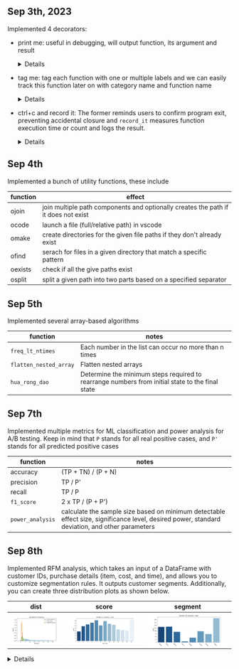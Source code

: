 ## Sep 3th, 2023

Implemented 4 decorators:
    
- print me: useful in debugging, will output function, its argument and result
  <details>

  ```py
  @print_me
  def add(x, y): return x+y 

  >>> add(2, 3) 
  add(2, 3) = 5
  ```
  </details>

- tag me: tag each function with one or multiple labels and we can easily track this function later on with category name and function name
  <details>

  ```py
  @tag_me('dynamic programming')
  @lru_cache()
  def fib(n):
    if n <= 2: return 1
    return fib(n-1) + fib(n-2)
  >>> fib(5)
  ```
  </details>

- ctrl+c and record it: The former reminds users to confirm program exit, preventing accidental closure and `record_it` measures function execution time or count and logs the result.
  <details>

  ```py
  @record_it(stat='time', name="timing function")
  @record_it(stat='count', name="count function")
  @ctrl_c
  def calculate_million_numbers(num):
    x = 0
    for _ in range(num): x += 1
  >>> calculate_million_numbers(1_000_000)
  ```
  </details>

## Sep 4th

Implemented a bunch of utility functions, these include

| function | effect                                          |
| -------- | ----------------------------------------------- |
| ojoin    | join multiple path components and optionally creates the path if it does not exist  |
| ocode    | launch a file (full/relative path) in vscode    |
| omake    | create directories for the given file paths if they don't already exist |
| ofind    | serach for files in a given directory that match a specific pattern  |
| oexists  | check if all the give paths exist |
| osplit   | split a given path into two parts based on a specified separator |

## Sep 5th

Implemented several array-based algorithms

| function         | notes                                           |
| --------         | ----------------------------------------------- |
| `freq_lt_ntimes` | Each number in the list can occur no more than n times |
| `flatten_nested_array` | Flatten nested arrays |
| `hua_rong_dao`   | Determine the minimum steps required to rearrange numbers from initial state to the final state |

## Sep 7th

Implemented multiple metrics for ML classification and power analysis for A/B testing. Keep in mind that `P` stands for all real positive cases, and `P'` stands for all predicted positive cases

| function         | notes                                           |
| --------         | ----------------------------------------------- |
| accuracy         | (TP + TN) / (P + N)                             |
| precision        | TP / P'                                         |
| recall           | TP / P                                          |
| `f1_score`       | 2 x TP / (P + P')                               |
| `power_analysis` | calculate the sample size based on minimum detectable effect size, significance level, desired power, standard deviation, and other parameters |

## Sep 8th

Implemented RFM analysis, which takes an input of a DataFrame with customer IDs, purchase details (item, cost, and time), and allows you to customize segmentation rules. It outputs customer segments. Additionally, you can create three distribution plots as shown below.

| dist   | score | segment |
| ------ | ------| ------ |
| ![](./figs/dist_of_freq.png) | ![](./figs/count_of_score.png) | ![](./figs/count_of_label.png) |

<details>

```py
df = (
  pd.read_csv(data_path)                                    # read data file
  .pipe(clean_names)                                        # clean column names
  .count_cumulative_unique('customer_name', 'customer_id')  # obtain customer id
  .currency_column_to_numeric("sales")                      # convert currencies
  .rename(columns = {'sales': 'order_amount'})              # rename column
)  
rfm = RFM(df)
```
</details>

